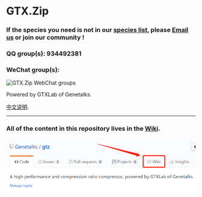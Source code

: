 # GTX.Zip    

### If the species you need is not in our [species list](https://github.com/Genetalks/gtz/wiki/Rbin-files-Download), please [Email us](https://github.com/Genetalks/gtz/wiki#contact-us) or join our community !  
### QQ group(s): 934492381 

### WeChat group(s):
![GTX.Zip WebChat groups](https://i.loli.net/2018/11/12/5be8d03268263.jpg "GTX.Zip WebChat groups")

Powered by GTXLab of Genetalks.  

[中文说明](https://github.com/Genetalks/gtz/blob/master/README_chs.md "Markdown").  
  
---------------
### All of the content in this repository lives in the [Wiki](https://github.com/Genetalks/gtz/wiki).  
![GTX.Zip Wiki](https://github.com/Genetalks/gtz/blob/master/here-wiki.png "GTX.Zip Wiki")
